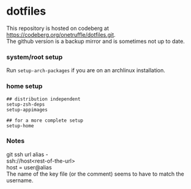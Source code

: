 # dotfiles

This repository is hosted on codeberg at https://codeberg.org/onetruffle/dotfiles.git. \
The github version is a backup mirror and is sometimes not up to date.

[//]: # (I frequently squash the commits to save memory and because I don't really
require git versioning for this repository.)

### system/root setup
Run `setup-arch-packages` if you are on an archlinux installation.

[//]: # (Screw you if you aren't. Talking about you, Tim.)

### home setup

```
## distribution independent
setup-zsh-deps
setup-appimages

## for a more complete setup
setup-home
```

### Notes
git ssh url alias -\
ssh://host\<rest-of-the-url\>\
host = user@alias\
The name of the key file (or the comment) seems to have to match the username.
